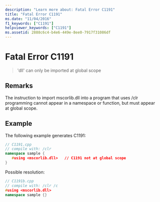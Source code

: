 ```yaml
---
description: "Learn more about: Fatal Error C1191"
title: "Fatal Error C1191"
ms.date: "11/04/2016"
f1_keywords: ["C1191"]
helpviewer_keywords: ["C1191"]
ms.assetid: 2888c6c4-b4e6-449e-8ee0-7917f31086df
---
```

# Fatal Error C1191

> 'dll' can only be imported at global scope

## Remarks

The instruction to import mscorlib.dll into a program that uses /clr programming cannot appear in a namespace or function, but must appear at global scope.

## Example

The following example generates C1191:

```cpp
// C1191.cpp
// compile with: /clr
namespace sample {
   #using <mscorlib.dll>   // C1191 not at global scope
}
```

Possible resolution:

```cpp
// C1191b.cpp
// compile with: /clr /c
#using <mscorlib.dll>
namespace sample {}
```
